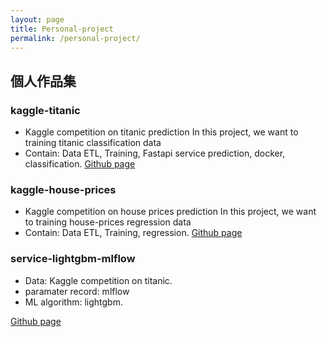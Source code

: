 ```yaml
---
layout: page
title: Personal-project
permalink: /personal-project/
---
```


## 個人作品集
### kaggle-titanic
- Kaggle competition on titanic prediction In this project, we want to training titanic classification data
- Contain: Data ETL, Training, Fastapi service prediction, docker, classification.
[Github page](https://github.com/LiuYuWei/kaggle-titanic)

### kaggle-house-prices
- Kaggle competition on house prices prediction In this project, we want to training house-prices regression data
- Contain: Data ETL, Training, regression.
[Github page](https://github.com/LiuYuWei/kaggle-house-prices)

### service-lightgbm-mlflow
- Data: Kaggle competition on titanic.
- paramater record: mlflow
- ML algorithm: lightgbm.

[Github page](https://github.com/LiuYuWei/service-lightgbm-mlflow)
